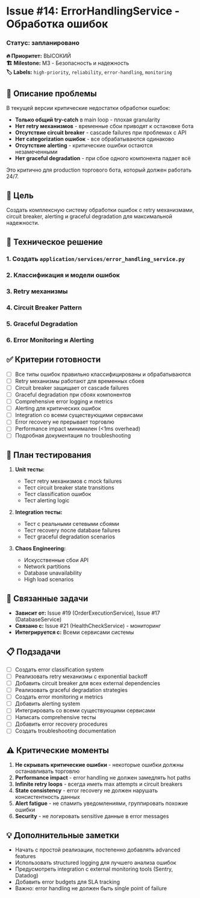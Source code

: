 # Issue #14: ErrorHandlingService - Обработка ошибок
### Статус: запланировано

**🔥 Приоритет:** ВЫСОКИЙ  
**🏗️ Milestone:** M3 - Безопасность и надежность  
**🏷️ Labels:** `high-priority`, `reliability`, `error-handling`, `monitoring`

## 📝 Описание проблемы

В текущей версии критические недостатки обработки ошибок:
- **Только общий try-catch** в main loop - плохая granularity
- **Нет retry механизмов** - временные сбои приводят к остановке бота
- **Отсутствие circuit breaker** - cascade failures при проблемах с API
- **Нет categorization ошибок** - все обрабатываются одинаково
- **Отсутствие alerting** - критические ошибки остаются незамеченными
- **Нет graceful degradation** - при сбое одного компонента падает всё

Это критично для production торгового бота, который должен работать 24/7.

## 🎯 Цель

Создать комплексную систему обработки ошибок с retry механизмами, circuit breaker, alerting и graceful degradation для максимальной надежности.

## 🔧 Техническое решение

### 1. Создать `application/services/error_handling_service.py`


### 2. Классификация и модели ошибок


### 3. Retry механизмы


### 4. Circuit Breaker Pattern


### 5. Graceful Degradation


### 6. Error Monitoring и Alerting


## ✅ Критерии готовности

- [ ] Все типы ошибок правильно классифицированы и обрабатываются
- [ ] Retry механизмы работают для временных сбоев
- [ ] Circuit breaker защищает от cascade failures
- [ ] Graceful degradation при сбоях компонентов
- [ ] Comprehensive error logging и metrics
- [ ] Alerting для критических ошибок
- [ ] Integration со всеми существующими сервисами
- [ ] Error recovery не прерывает торговлю
- [ ] Performance impact минимален (<1ms overhead)
- [ ] Подробная документация по troubleshooting

## 🧪 План тестирования

1. **Unit тесты:**
   - Тест retry механизмов с mock failures
   - Тест circuit breaker state transitions
   - Тест classification ошибок
   - Тест alerting logic

2. **Integration тесты:**
   - Тест с реальными сетевыми сбоями
   - Тест recovery после database failures
   - Тест graceful degradation scenarios

3. **Chaos Engineering:**
   - Искусственные сбои API
   - Network partitions
   - Database unavailability
   - High load scenarios

## 🔗 Связанные задачи

- **Зависит от:** Issue #19 (OrderExecutionService), Issue #17 (DatabaseService)
- **Связано с:** Issue #21 (HealthCheckService) - мониторинг
- **Интегрируется с:** Всеми сервисами системы

## 📋 Подзадачи

- [ ] Создать error classification system
- [ ] Реализовать retry механизмы с exponential backoff
- [ ] Добавить circuit breaker для всех external dependencies
- [ ] Реализовать graceful degradation strategies
- [ ] Создать error monitoring и metrics
- [ ] Добавить alerting system
- [ ] Интегрировать со всеми существующими сервисами
- [ ] Написать comprehensive тесты
- [ ] Добавить error recovery procedures
- [ ] Создать troubleshooting documentation

## ⚠️ Критические моменты

1. **Не скрывать критические ошибки** - некоторые ошибки должны останавливать торговлю
2. **Performance impact** - error handling не должен замедлять hot paths
3. **Infinite retry loops** - всегда иметь max attempts и circuit breakers
4. **State consistency** - error recovery не должен нарушать консистентность данных
5. **Alert fatigue** - не спамить уведомлениями, группировать похожие ошибки
6. **Security** - не логировать sensitive данные в error messages

## 💡 Дополнительные заметки

- Начать с простой реализации, постепенно добавлять advanced features
- Использовать structured logging для лучшего анализа ошибок
- Предусмотреть integration с external monitoring tools (Sentry, Datadog)
- Добавить error budgets для SLA tracking
- Важно: error handling не должен быть single point of failure
